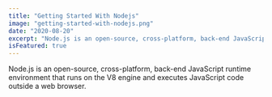 ```yaml
---
title: "Getting Started With Nodejs"
image: "getting-started-with-nodejs.png"
date: "2020-08-20"
excerpt: "Node.js is an open-source, cross-platform, back-end JavaScript runtime environment that runs on the V8 engine and executes JavaScript code outside a web browser."
isFeatured: true
---
```


Node.js is an open-source, cross-platform, back-end JavaScript runtime environment that runs on the V8 engine and executes JavaScript code outside a web browser.
